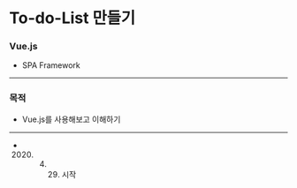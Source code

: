 # To-do-List 만들기

### Vue.js
- SPA Framework

* * *

### 목적
- Vue.js를 사용해보고 이해하기

* * *

- 2020. 04. 29. 시작
